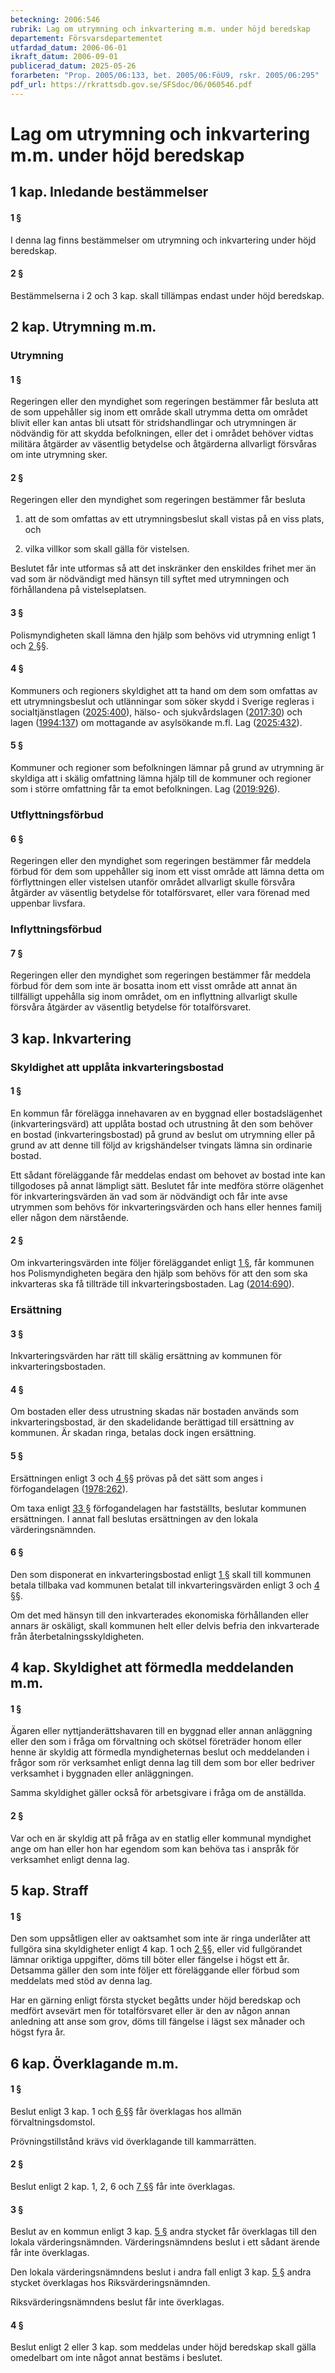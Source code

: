 ```yaml
---
beteckning: 2006:546
rubrik: Lag om utrymning och inkvartering m.m. under höjd beredskap
departement: Försvarsdepartementet
utfardad_datum: 2006-06-01
ikraft_datum: 2006-09-01
publicerad_datum: 2025-05-26
forarbeten: "Prop. 2005/06:133, bet. 2005/06:FöU9, rskr. 2005/06:295"
pdf_url: https://rkrattsdb.gov.se/SFSdoc/06/060546.pdf
---
```


# Lag om utrymning och inkvartering m.m. under höjd beredskap

## 1 kap. Inledande bestämmelser

#### 1 §

I denna lag finns bestämmelser om utrymning och inkvartering under höjd beredskap.

#### 2 §

Bestämmelserna i 2 och 3 kap. skall tillämpas endast under höjd beredskap.

## 2 kap. Utrymning m.m.

### Utrymning

#### 1 §

Regeringen eller den myndighet som regeringen bestämmer får besluta att de som uppehåller sig inom ett område skall utrymma detta om området blivit eller kan antas bli utsatt för stridshandlingar och utrymningen är nödvändig för att skydda befolkningen, eller det i området behöver vidtas militära åtgärder av väsentlig betydelse och åtgärderna allvarligt försvåras om inte utrymning sker.

#### 2 §

Regeringen eller den myndighet som regeringen bestämmer får besluta

1. att de som omfattas av ett utrymningsbeslut skall vistas på en viss plats, och

2. vilka villkor som skall gälla för vistelsen.

Beslutet får inte utformas så att det inskränker den enskildes frihet mer än vad som är nödvändigt med hänsyn till syftet med utrymningen och förhållandena på vistelseplatsen.

#### 3 §

Polismyndigheten skall lämna den hjälp som behövs vid utrymning enligt 1 och [2 §](#kap2.2)§.

#### 4 §

Kommuners och regioners skyldighet att ta hand om dem som omfattas av ett utrymningsbeslut och utlänningar som söker skydd i Sverige regleras i socialtjänstlagen ([2025:400](https://selex.se/eli/sfs/2025/400)), hälso- och sjukvårdslagen ([2017:30](https://selex.se/eli/sfs/2017/30)) och lagen ([1994:137](https://selex.se/eli/sfs/1994/137)) om mottagande av asylsökande m.fl. Lag ([2025:432](https://selex.se/eli/sfs/2025/432)).

#### 5 §

Kommuner och regioner som befolkningen lämnar på grund av utrymning är skyldiga att i skälig omfattning lämna hjälp till de kommuner och regioner som i större omfattning får ta emot befolkningen. Lag ([2019:926](https://selex.se/eli/sfs/2019/926)).

### Utflyttningsförbud

#### 6 §

Regeringen eller den myndighet som regeringen bestämmer får meddela förbud för dem som uppehåller sig inom ett visst område att lämna detta om förflyttningen eller vistelsen utanför området allvarligt skulle försvåra åtgärder av väsentlig betydelse för totalförsvaret, eller vara förenad med uppenbar livsfara.

### Inflyttningsförbud

#### 7 §

Regeringen eller den myndighet som regeringen bestämmer får meddela förbud för dem som inte är bosatta inom ett visst område att annat än tillfälligt uppehålla sig inom området, om en inflyttning allvarligt skulle försvåra åtgärder av väsentlig betydelse för totalförsvaret.

## 3 kap. Inkvartering

### Skyldighet att upplåta inkvarteringsbostad

#### 1 §

En kommun får förelägga innehavaren av en byggnad eller bostadslägenhet (inkvarteringsvärd) att upplåta bostad och utrustning åt den som behöver en bostad (inkvarteringsbostad) på grund av beslut om utrymning eller på grund av att denne till följd av krigshändelser tvingats lämna sin ordinarie bostad.

Ett sådant föreläggande får meddelas endast om behovet av bostad inte kan tillgodoses på annat lämpligt sätt. Beslutet får inte medföra större olägenhet för inkvarteringsvärden än vad som är nödvändigt och får inte avse utrymmen som behövs för inkvarteringsvärden och hans eller hennes familj eller någon dem närstående.

#### 2 §

Om inkvarteringsvärden inte följer föreläggandet enligt [1 §](#kap3.1), får kommunen hos Polismyndigheten begära den hjälp som behövs för att den som ska inkvarteras ska få tillträde till inkvarteringsbostaden. Lag ([2014:690](https://selex.se/eli/sfs/2014/690)).

### Ersättning

#### 3 §

Inkvarteringsvärden har rätt till skälig ersättning av kommunen för inkvarteringsbostaden.

#### 4 §

Om bostaden eller dess utrustning skadas när bostaden används som inkvarteringsbostad, är den skadelidande berättigad till ersättning av kommunen. Är skadan ringa, betalas dock ingen ersättning.

#### 5 §

Ersättningen enligt 3 och [4 §](#kap3.4)§ prövas på det sätt som anges i förfogandelagen ([1978:262](https://selex.se/eli/sfs/1978/262)).

Om taxa enligt [33 §](#kap3.33) förfogandelagen har fastställts, beslutar kommunen ersättningen. I annat fall beslutas ersättningen av den lokala värderingsnämnden.

#### 6 §

Den som disponerat en inkvarteringsbostad enligt [1 §](#kap3.1) skall till kommunen betala tillbaka vad kommunen betalat till inkvarteringsvärden enligt 3 och [4 §](#kap3.4)§.

Om det med hänsyn till den inkvarterades ekonomiska förhållanden eller annars är oskäligt, skall kommunen helt eller delvis befria den inkvarterade från återbetalningsskyldigheten.

## 4 kap. Skyldighet att förmedla meddelanden m.m.

#### 1 §

Ägaren eller nyttjanderättshavaren till en byggnad eller annan anläggning eller den som i fråga om förvaltning och skötsel företräder honom eller henne är skyldig att förmedla myndigheternas beslut och meddelanden i frågor som rör verksamhet enligt denna lag till dem som bor eller bedriver verksamhet i byggnaden eller anläggningen.

Samma skyldighet gäller också för arbetsgivare i fråga om de anställda.

#### 2 §

Var och en är skyldig att på fråga av en statlig eller kommunal myndighet ange om han eller hon har egendom som kan behöva tas i anspråk för verksamhet enligt denna lag.

## 5 kap. Straff

#### 1 §

Den som uppsåtligen eller av oaktsamhet som inte är ringa underlåter att fullgöra sina skyldigheter enligt 4 kap. 1 och [2 §](#kap5.2)§, eller vid fullgörandet lämnar oriktiga uppgifter, döms till böter eller fängelse i högst ett år. Detsamma gäller den som inte följer ett föreläggande eller förbud som meddelats med stöd av denna lag.

Har en gärning enligt första stycket begåtts under höjd beredskap och medfört avsevärt men för totalförsvaret eller är den av någon annan anledning att anse som grov, döms till fängelse i lägst sex månader och högst fyra år.

## 6 kap. Överklagande m.m.

#### 1 §

Beslut enligt 3 kap. 1 och [6 §](#kap6.6)§ får överklagas hos allmän förvaltningsdomstol.

Prövningstillstånd krävs vid överklagande till kammarrätten.

#### 2 §

Beslut enligt 2 kap. 1, 2, 6 och [7 §](#kap6.7)§ får inte överklagas.

#### 3 §

Beslut av en kommun enligt 3 kap. [5 §](#kap3.5) andra stycket får överklagas till den lokala värderingsnämnden. Värderingsnämndens beslut i ett sådant ärende får inte överklagas.

Den lokala värderingsnämndens beslut i andra fall enligt 3 kap. [5 §](#kap3.5) andra stycket överklagas hos Riksvärderingsnämnden.

Riksvärderingsnämndens beslut får inte överklagas.

#### 4 §

Beslut enligt 2 eller 3 kap. som meddelas under höjd beredskap skall gälla omedelbart om inte något annat bestäms i beslutet.